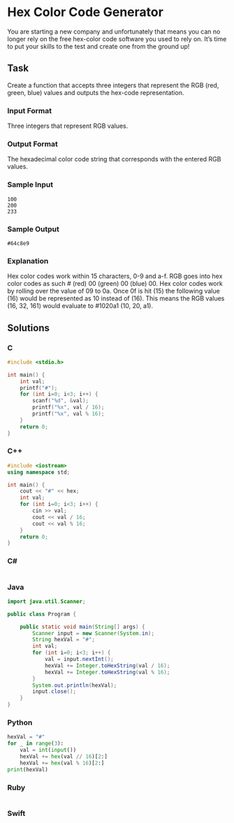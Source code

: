 # Hex Color Code Generator
You are starting a new company and unfortunately that means you can no longer rely on the free hex-color code software you used to rely on. It’s time to put your skills to the test and create one from the ground up!
## Task
Create a function that accepts three integers that represent the RGB (red, green, blue) values and outputs the hex-code representation.
### Input Format
Three integers that represent RGB values.
### Output Format
The hexadecimal color code string that corresponds with the entered RGB values.
### Sample Input
```
100 
200 
233
```
### Sample Output
```
#64c8e9
```
### Explanation
Hex color codes work within 15 characters, 0-9 and a-f. RGB goes into hex color codes as such # (red) 00 (green) 00 (blue) 00. Hex color codes work by rolling over the value of 09 to 0a. Once 0f is hit (15) the following value (16) would be represented as 10 instead of (16). This means the RGB values (16, 32, 161) would evaluate to #1020a1 (10, 20, a1).
## Solutions
### C
```c
#include <stdio.h>

int main() {
    int val;
    printf("#");
    for (int i=0; i<3; i++) {
        scanf("%d", &val);
        printf("%x", val / 16);
        printf("%x", val % 16);
    }
    return 0;
}
```
### C++
```cpp
#include <iostream>
using namespace std;

int main() {
    cout << "#" << hex;
    int val;
    for (int i=0; i<3; i++) {
        cin >> val;
        cout << val / 16;
        cout << val % 16;
    }
    return 0;
}
```
### C#
```cs
```
### Java
```java
import java.util.Scanner;

public class Program {

    public static void main(String[] args) {
        Scanner input = new Scanner(System.in);
        String hexVal = "#";
        int val;
        for (int i=0; i<3; i++) {
            val = input.nextInt();
            hexVal += Integer.toHexString(val / 16);
            hexVal += Integer.toHexString(val % 16);
        }
        System.out.println(hexVal);
        input.close();
    }
}
```
### Python
```python
hexVal = "#"
for _ in range(3):
    val = int(input())
    hexVal += hex(val // 16)[2:]
    hexVal += hex(val % 16)[2:]
print(hexVal)
```
### Ruby
```ruby
```
### Swift
```swift
```
